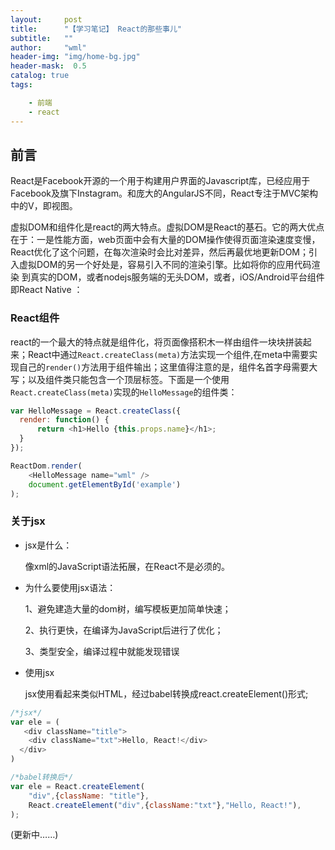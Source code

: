 ```yaml
---
layout:     post
title:      "【学习笔记】 React的那些事儿"
subtitle:   ""
author:     "wml"
header-img: "img/home-bg.jpg"
header-mask:  0.5
catalog: true
tags:

    - 前端
    - react
---
```


## 前言

React是Facebook开源的一个用于构建用户界面的Javascript库，已经应用于Facebook及旗下Instagram。和庞大的AngularJS不同，React专注于MVC架构中的V，即视图。

虚拟DOM和组件化是react的两大特点。虚拟DOM是React的基石。它的两大优点在于：一是性能方面，web页面中会有大量的DOM操作使得页面渲染速度变慢，React优化了这个问题，在每次渲染时会比对差异，然后再最优地更新DOM；引入虚拟DOM的另一个好处是，容易引入不同的渲染引擎。比如将你的应用代码渲染 到真实的DOM，或者nodejs服务端的无头DOM，或者，iOS/Android平台组件即React Native ：

### React组件

  react的一个最大的特点就是组件化，将页面像搭积木一样由组件一块块拼装起来；React中通过`React.createClass(meta)`方法实现一个组件,在meta中需要实现自己的`render()`方法用于组件输出；这里值得注意的是，组件名首字母需要大写；以及组件类只能包含一个顶层标签。下面是一个使用`React.createClass(meta)`实现的`HelloMessage`的组件类：

  ```javascript
  var HelloMessage = React.createClass({
    render: function() {
        return <h1>Hello {this.props.name}</h1>;
    }
  });

  ReactDom.render(
      <HelloMessage name="wml" />
      document.getElementById('example')
  );
  ```

### 关于jsx

* jsx是什么：

    像xml的JavaScript语法拓展，在React不是必须的。

* 为什么要使用jsx语法：

    1、避免建造大量的dom树，编写模板更加简单快速；

    2、执行更快，在编译为JavaScript后进行了优化；

    3、类型安全，编译过程中就能发现错误

* 使用jsx

    jsx使用看起来类似HTML，经过babel转换成react.createElement()形式;

```javascript
/*jsx*/
var ele = (
   <div className="title">
    <div className="txt">Hello, React!</div>
  </div>
)

/*babel转换后*/
var ele = React.createElement(
    "div",{className: "title"},
    React.createElement("div",{className:"txt"},"Hello, React!"),
);
```

(更新中……)